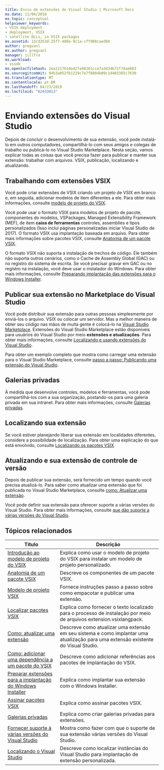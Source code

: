 ```yaml
---
title: Envio de extensões do Visual Studio | Microsoft Docs
ms.date: 11/04/2016
ms.topic: conceptual
helpviewer_keywords:
- VSIX deployment
- deployment, VSIX
- satellite DLLs, in VSIX packages
ms.assetid: 13cd263d-25f7-488e-9c1a-cff908caedb6
author: gregvanl
ms.author: gregvanl
manager: jillfra
ms.workload:
- vssdk
ms.openlocfilehash: 2ea2217614ed27a98281cce7a3d34b72f74ae803
ms.sourcegitcommit: 94b3a052fb1229c7e7f8804b09c1d403385c7630
ms.translationtype: MT
ms.contentlocale: pt-BR
ms.lasthandoff: 04/23/2019
ms.locfileid: "62433013"
---
```

# <a name="shipping-visual-studio-extensions"></a>Enviando extensões do Visual Studio
Depois de concluir o desenvolvimento de sua extensão, você pode instalá-lo em outros computadores, compartilhá-lo com seus amigos e colegas de trabalho ou publicá-lo no Visual Studio Marketplace. Nesta seção, vamos explicar todas as coisas que você precisa fazer para publicar e manter sua extensão: trabalhar com arquivos. VSIX, publicação, localizando e atualizando.

## <a name="working-with-vsix-extensions"></a>Trabalhando com extensões VSIX
 Você pode criar extensões de VSIX criando um projeto de VSIX em branco e, em seguida, adicionar modelos de item diferentes a ele. Para obter mais informações, consulte [modelo de projeto do VSIX](../extensibility/vsix-project-template.md).

 Você pode usar o formato VSIX para modelos de projeto de pacote, componentes do modelos, VSPackages, Managed Extensibility Framework (MEF), de item **caixa de ferramentas** controles, assemblies e tipos personalizados (Isso inclui páginas personalizadas iniciar Visual Studio de 2017). O formato VSIX usa implantação baseada em arquivo. Para obter mais informações sobre pacotes VSIX, consulte [Anatomia de um pacote VSIX](../extensibility/anatomy-of-a-vsix-package.md).

 O formato VSIX não suporta a instalação de trechos de código. Ele também não suporta outros cenários, como o Cache de Assembly Global (GAC) ou no registro do sistema de escrita. Se você precisar gravar em GAC ou no registro na instalação, você deve usar o instalador do Windows. Para obter mais informações, consulte [Preparando implantação das extensões para o Windows Installer](../extensibility/preparing-extensions-for-windows-installer-deployment.md).

## <a name="publishing-your-extension-to-the-visual-studio-marketplace"></a>Publicar sua extensão no Marketplace do Visual Studio
 Você pode distribuir sua extensão para outras pessoas simplesmente por enviá-los o arquivo. VSIX ou colocar um servidor. Mas a melhor maneira de obter seu código nas mãos de muita gente é colocá-lo na [Visual Studio Marketplace](https://marketplace.visualstudio.com/vs). Extensões do Visual Studio Marketplace estão disponíveis para usuários do Visual Studio por meio **extensões e atualizações**. Para obter mais informações, consulte [Localizando e usando extensões do Visual Studio](../ide/finding-and-using-visual-studio-extensions.md).

 Para obter um exemplo completo que mostra como carregar uma extensão para o Visual Studio Marketplace, consulte [passo a passo: Publicando uma extensão do Visual Studio](../extensibility/walkthrough-publishing-a-visual-studio-extension.md).

## <a name="private-galleries"></a>Galerias privadas
 À medida que desenvolve controles, modelos e ferramentas, você pode compartilhá-los com a sua organização, postando-os para uma galeria privada em sua intranet. Para obter mais informações, consulte [Galerias privadas](../extensibility/private-galleries.md).

## <a name="localizing-your-extension"></a>Localizando sua extensão
 Se você estiver planejando liberar sua extensão em localidades diferentes, considere a possibilidade de localização. Para obter uma explicação do que está envolvido, consulte [Localizando os pacotes VSIX](../extensibility/localizing-vsix-packages.md).

## <a name="updating-and-versioning-your-extension"></a>Atualizando e sua extensão de controle de versão
 Depois de publicar sua extensão, será fornecido um tempo quando você precisa atualizá-lo. Para saber como atualizar uma extensão que foi publicada no Visual Studio Marketplace, consulte [como: Atualizar uma extensão](../extensibility/how-to-update-a-visual-studio-extension.md).

 Você pode definir sua extensão para oferecer suporte a várias versões do Visual Studio. Para obter mais informações, consulte [que dão suporte a várias versões do Visual Studio](../extensibility/supporting-multiple-versions-of-visual-studio.md).

## <a name="related-topics"></a>Tópicos relacionados

|Título|Descrição|
|-----------|-----------------|
|[Introdução ao modelo de projeto do VSIX](../extensibility/getting-started-with-the-vsix-project-template.md)|Explica como usar o modelo de projeto do VSIX para instalar um modelo de projeto personalizado.|
|[Anatomia de um pacote VSIX](../extensibility/anatomy-of-a-vsix-package.md)|Descreve os componentes de um pacote VSIX.|
|[Modelo de projeto VSIX](../extensibility/vsix-project-template.md)|Fornece instruções passo a passo sobre como empacotar e publicar uma extensão.|
|[Localizar pacotes VSIX](../extensibility/localizing-vsix-packages.md)|Explica como fornecer o texto localizado para o processo de instalação por meio de arquivos extension.vsixlangpack.|
|[Como: atualizar uma extensão](../extensibility/how-to-update-a-visual-studio-extension.md)|Descreve como atualizar uma extensão em seu sistema e como implantar uma atualização para uma extensão existente do Visual Studio.|
|[Como: adicionar uma dependência a um pacote do VSIX](../extensibility/how-to-add-a-dependency-to-a-vsix-package.md)|Descreve como adicionar referências aos pacotes de implantação do VSIX.|
|[Preparar extensões para a implantação do Windows Installer](../extensibility/preparing-extensions-for-windows-installer-deployment.md)|Explica como implantar sua extensão com o Windows Installer.|
|[Assinar pacotes VSIX](../extensibility/signing-vsix-packages.md)|Explica como assinar pacotes VSIX.|
|[Galerias privadas](../extensibility/private-galleries.md)|Explica como criar galerias privadas para extensões.|
|[Fornecer suporte à várias versões do Visual Studio](../extensibility/supporting-multiple-versions-of-visual-studio.md)|Mostra como fazer com que o suporte de sua extensão várias versões do Visual Studio.|
|[Localizando o Visual Studio](locating-visual-studio.md)|Descreve como localizar instâncias do Visual Studio para implantação de extensão personalizada.|
